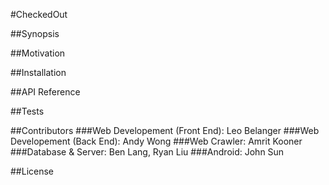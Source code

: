 #CheckedOut 

##Synopsis

##Motivation

##Installation 

##API Reference

##Tests

##Contributors
###Web Developement (Front End): Leo Belanger
###Web Developement (Back End): Andy Wong 
###Web Crawler: Amrit Kooner
###Database & Server: Ben Lang, Ryan Liu
###Android: John Sun 

##License
